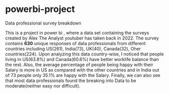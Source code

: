 # powerbi-project
Data professional survey breakdown

This is a project in power bi , where a data set containing the surveys created by Alex The Analyst youtuber has taken back in 2022.
The survey contains **630** unique responses of data professionals from different countries including US(261), India(73), UK(40), Canada(32),  Oher countries(224).
Upon analyzing this data country-wise, I noticed that people living in US(63.8%) and Canada(60.6%) have better worklife balance than the rest.
Also, the average percentage of people being happy with their Salary is more in US as compared with the other countries and in India out of 73 people only 35.1% are happy with the Salary.
Finally, we can also see that most data professionals found the breaking into Data to be moderate(neither easy nor difficult).
